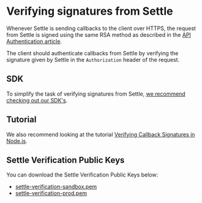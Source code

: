 # Verifying signatures from Settle

Whenever Settle is sending callbacks to the client over HTTPS, the request from Settle is signed using the same RSA method as described in the [API Authentication article](../merchant-api/ZG9jOjMyMjU5OTk2-api-authentication).

The client should authenticate callbacks from Settle by verifying the signature given by Settle in the `Authorization` header of the request.


## SDK

To simplify the task of verifying signatures from Settle, [we recommend checking out our SDK's]().


## Tutorial

We also recommend looking at the tutorial [Verifying Callback Signatures in Node.js]().

## Settle Verification Public Keys

You can download the Settle Verification Public Keys below:

- [settle-verification-sandbox.pem](https://support.settle.eu/hc/en-150/article_attachments/4408649076369/settle-verification-sandbox.pem)
- [settle-verification-prod.pem](https://support.settle.eu/hc/en-150/article_attachments/4408993681809/settle-verification-prod.pem)